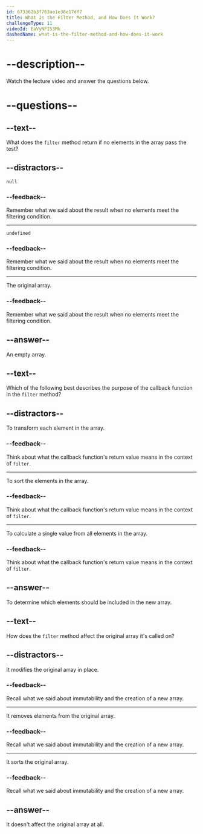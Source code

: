 ```yaml
---
id: 673362b3f763ae1e38e17df7
title: What Is the Filter Method, and How Does It Work?
challengeType: 11
videoId: EaVyNFI53Mk
dashedName: what-is-the-filter-method-and-how-does-it-work
---
```


# --description--

Watch the lecture video and answer the questions below.

# --questions--

## --text--

What does the `filter` method return if no elements in the array pass the test?

## --distractors--

`null`

### --feedback--

Remember what we said about the result when no elements meet the filtering condition.

---

`undefined`

### --feedback--

Remember what we said about the result when no elements meet the filtering condition.

---

The original array.

### --feedback--

Remember what we said about the result when no elements meet the filtering condition.

## --answer--

An empty array.

## --text--

Which of the following best describes the purpose of the callback function in the `filter` method?

## --distractors--

To transform each element in the array.

### --feedback--

Think about what the callback function's return value means in the context of `filter`.

---

To sort the elements in the array.

### --feedback--

Think about what the callback function's return value means in the context of `filter`.

---

To calculate a single value from all elements in the array.

### --feedback--

Think about what the callback function's return value means in the context of `filter`.

## --answer--

To determine which elements should be included in the new array.

## --text--

How does the `filter` method affect the original array it's called on?

## --distractors--

It modifies the original array in place.

### --feedback--

Recall what we said about immutability and the creation of a new array.

---

It removes elements from the original array.

### --feedback--

Recall what we said about immutability and the creation of a new array.

---

It sorts the original array.

### --feedback--

Recall what we said about immutability and the creation of a new array.

## --answer--

It doesn't affect the original array at all.

